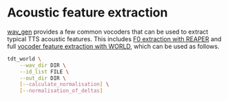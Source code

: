 # Acoustic feature extraction
[wav_gen](wav_gen/) provides a few common vocoders that can be used to extract typical TTS acoustic features. This includes [F0 extraction with REAPER](wav_gen/reaper_f0.py) and full [vocoder feature extraction with WORLD](wav_gen/world.py), which can be used as follows.

```bash
tdt_world \
    --wav_dir DIR \
    --id_list FILE \
    --out_dir DIR \
    [--calculate_normalisation] \
    [--normalisation_of_deltas]
```
